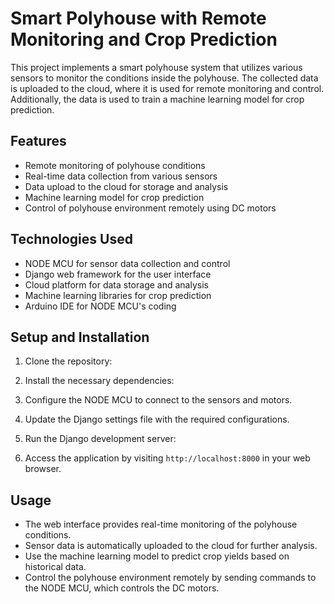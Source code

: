 # Smart Polyhouse with Remote Monitoring and Crop Prediction

This project implements a smart polyhouse system that utilizes various sensors to monitor the conditions inside the polyhouse. The collected data is uploaded to the cloud, where it is used for remote monitoring and control. Additionally, the data is used to train a machine learning model for crop prediction.

## Features

- Remote monitoring of polyhouse conditions
- Real-time data collection from various sensors
- Data upload to the cloud for storage and analysis
- Machine learning model for crop prediction
- Control of polyhouse environment remotely using DC motors

## Technologies Used

- NODE MCU for sensor data collection and control
- Django web framework for the user interface
- Cloud platform for data storage and analysis
- Machine learning libraries for crop prediction
- Arduino IDE for NODE MCU's coding

## Setup and Installation

1. Clone the repository:

2. Install the necessary dependencies:

3. Configure the NODE MCU to connect to the sensors and motors.

4. Update the Django settings file with the required configurations.

5. Run the Django development server:

7. Access the application by visiting `http://localhost:8000` in your web browser.

## Usage

- The web interface provides real-time monitoring of the polyhouse conditions.
- Sensor data is automatically uploaded to the cloud for further analysis.
- Use the machine learning model to predict crop yields based on historical data.
- Control the polyhouse environment remotely by sending commands to the NODE MCU, which controls the DC motors.





